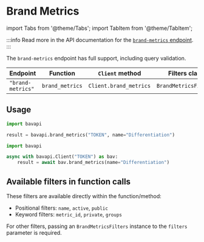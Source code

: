 # Brand Metrics

import Tabs from '@theme/Tabs';
import TabItem from '@theme/TabItem';

:::info
Read more in the API documentation for the [`brand-metrics` endpoint](/core-resources/metrics.md).
:::

The `brand-metrics` endpoint has full support, including query validation.

| Endpoint          | Function        | `Client` method        | Filters class         |
| ----------------- | --------------- | ---------------------- | --------------------- |
| `"brand-metrics"` | `brand_metrics` | `Client.brand_metrics` | `BrandMetricsFilters` |

## Usage

<Tabs>
  <TabItem value="sync" label="Sync" default>

```py title="Using top-level functions"
import bavapi

result = bavapi.brand_metrics("TOKEN", name="Differentiation")
```

  </TabItem>
  <TabItem value="async" label="Async">

```py title="Using Client asynchronously"
import bavapi

async with bavapi.Client("TOKEN") as bav:
    result = await bav.brand_metrics(name="Differentiation")
```

  </TabItem>
</Tabs>

## Available filters in function calls

These filters are available directly within the function/method:

- Positional filters: `name`, `active`, `public`
- Keyword filters: `metric_id`, `private`, `groups`

For other filters, passing an `BrandMetricsFilters` instance to the `filters` parameter is required.
